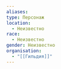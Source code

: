 ```yaml
---
aliases: 
type: Персонаж
location:
  - Неизвестно
race:
  - Неизвестно
gender: Неизвестно
organisation:
  - "[[Гильдия]]"
---
```

